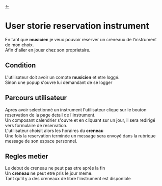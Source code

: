 <link rel="stylesheet" href="../style.css"/>

[<span class="icon-big">&#8592;</span>](./../2-3-backlog.md)

# User storie reservation instrument

En tant que **musicien** je veux pouvoir reserver un creneaux de l'instrument de mon choix. <br>
Afin d'aller en jouer chez son proprietaire.

## Condition

L'utilisateur doit avoir un compte **musicien** et etre loggé.<br>
Sinon une popup s'ouvre lui demandant de se logger

## Parcours utilisateur

Apres avoir selectionné un instrument l'utilisateur clique sur le bouton reservation de la page detail de l'instrument.<br>
Un composant calendrier s'ouvre et en cliquant sur un jour, il sera redirigé vers formulaire de reservation.<br>
L'utilisateur choisit alors les horaires du **creneau**<br>
Une fois la reservation terminée un message sera envoyé dans la rubrique message de son espace personnel.

## Regles metier

Le debut de creneau ne peut pas etre aprés la fin<br>
Un **creneau** ne peut etre pris le jour meme.<br>
Tant qu'il y a des creneaux de libre l'instrument est disponible